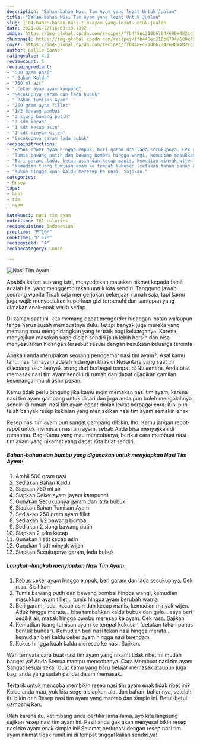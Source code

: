 ```yaml
---
description: "Bahan-bahan Nasi Tim Ayam yang lezat Untuk Jualan"
title: "Bahan-bahan Nasi Tim Ayam yang lezat Untuk Jualan"
slug: 1104-bahan-bahan-nasi-tim-ayam-yang-lezat-untuk-jualan
date: 2021-06-22T16:03:19.739Z
image: https://img-global.cpcdn.com/recipes/ffb448ec210b6704/680x482cq70/nasi-tim-ayam-foto-resep-utama.jpg
thumbnail: https://img-global.cpcdn.com/recipes/ffb448ec210b6704/680x482cq70/nasi-tim-ayam-foto-resep-utama.jpg
cover: https://img-global.cpcdn.com/recipes/ffb448ec210b6704/680x482cq70/nasi-tim-ayam-foto-resep-utama.jpg
author: Callie Conner
ratingvalue: 4.1
reviewcount: 5
recipeingredient:
- "500 gram nasi"
- " Bahan Kaldu"
- "750 ml air"
- " Ceker ayam ayam kampung"
- "Secukupnya garam dan lada bubuk"
- " Bahan Tumisan Ayam"
- "250 gram ayam fillet"
- "1/2 bawang bombai"
- "2 siung bawang putih"
- "2 sdm kecap"
- "1 sdt kecap asin"
- "1 sdt minyak wijen"
- "Secukupnya garam lada bubuk"
recipeinstructions:
- "Rebus ceker ayam hingga empuk, beri garam dan lada secukupnya. Cek rasa. Sisihkan"
- "Tumis bawang putih dan bawang bombai hingga wangi, kemudian masukkan ayam fillet... tumis hingga ayam berubah warna"
- "Beri garam, lada, kecap asin dan kecap manis, kemudian minyak wijen. Aduk hingga merata... bisa tambahkan kaldu bubuk dan gula... saya beri sedikit air, masak hingga bumbu meresap ke ayam. Cek rasa. Sajikan"
- "Kemudian tuang tumisan ayam ke tempat kukusan (cetakan tahan panas bentuk bundar). Kemudian beri nasi tekan nasi hingga merata.. kemudian beri kaldu ceker ayam hingga nasi terendam"
- "Kukus hingga kuah kaldu meresap ke nasi. Sajikan."
categories:
- Resep
tags:
- nasi
- tim
- ayam

katakunci: nasi tim ayam 
nutrition: 161 calories
recipecuisine: Indonesian
preptime: "PT16M"
cooktime: "PT47M"
recipeyield: "4"
recipecategory: Lunch

---
```



![Nasi Tim Ayam](https://img-global.cpcdn.com/recipes/ffb448ec210b6704/680x482cq70/nasi-tim-ayam-foto-resep-utama.jpg)

Apabila kalian seorang istri, menyediakan masakan nikmat kepada famili adalah hal yang menggembirakan untuk kita sendiri. Tanggung jawab seorang  wanita Tidak saja mengerjakan pekerjaan rumah saja, tapi kamu juga wajib menyediakan keperluan gizi terpenuhi dan santapan yang dimakan anak-anak wajib sedap.

Di zaman  saat ini, kita memang dapat mengorder hidangan instan walaupun tanpa harus susah membuatnya dulu. Tetapi banyak juga mereka yang memang mau menghidangkan yang terbaik bagi keluarganya. Karena, menyajikan masakan yang diolah sendiri jauh lebih bersih dan bisa menyesuaikan hidangan tersebut sesuai dengan kesukaan keluarga tercinta. 



Apakah anda merupakan seorang penggemar nasi tim ayam?. Asal kamu tahu, nasi tim ayam adalah hidangan khas di Nusantara yang saat ini disenangi oleh banyak orang dari berbagai tempat di Nusantara. Anda bisa memasak nasi tim ayam sendiri di rumah dan dapat dijadikan camilan kesenanganmu di akhir pekan.

Kamu tidak perlu bingung jika kamu ingin memakan nasi tim ayam, karena nasi tim ayam gampang untuk dicari dan juga anda pun boleh mengolahnya sendiri di rumah. nasi tim ayam dapat diolah lewat berbagai cara. Kini pun telah banyak resep kekinian yang menjadikan nasi tim ayam semakin enak.

Resep nasi tim ayam pun sangat gampang dibikin, lho. Kamu jangan repot-repot untuk memesan nasi tim ayam, sebab Anda bisa menyajikan di rumahmu. Bagi Kamu yang mau mencobanya, berikut cara membuat nasi tim ayam yang nikamat yang dapat Kita buat sendiri.

<!--inarticleads1-->

##### Bahan-bahan dan bumbu yang digunakan untuk menyiapkan Nasi Tim Ayam:

1. Ambil 500 gram nasi
1. Sediakan  Bahan Kaldu
1. Siapkan 750 ml air
1. Siapkan  Ceker ayam (ayam kampung)
1. Gunakan Secukupnya garam dan lada bubuk
1. Siapkan  Bahan Tumisan Ayam
1. Sediakan 250 gram ayam fillet
1. Sediakan 1/2 bawang bombai
1. Sediakan 2 siung bawang putih
1. Siapkan 2 sdm kecap
1. Gunakan 1 sdt kecap asin
1. Gunakan 1 sdt minyak wijen
1. Siapkan Secukupnya garam, lada bubuk




<!--inarticleads2-->

##### Langkah-langkah menyiapkan Nasi Tim Ayam:

1. Rebus ceker ayam hingga empuk, beri garam dan lada secukupnya. Cek rasa. Sisihkan
1. Tumis bawang putih dan bawang bombai hingga wangi, kemudian masukkan ayam fillet... tumis hingga ayam berubah warna
1. Beri garam, lada, kecap asin dan kecap manis, kemudian minyak wijen. Aduk hingga merata... bisa tambahkan kaldu bubuk dan gula... saya beri sedikit air, masak hingga bumbu meresap ke ayam. Cek rasa. Sajikan
1. Kemudian tuang tumisan ayam ke tempat kukusan (cetakan tahan panas bentuk bundar). Kemudian beri nasi tekan nasi hingga merata.. kemudian beri kaldu ceker ayam hingga nasi terendam
1. Kukus hingga kuah kaldu meresap ke nasi. Sajikan.




Wah ternyata cara buat nasi tim ayam yang nikamt tidak ribet ini mudah banget ya! Anda Semua mampu mencobanya. Cara Membuat nasi tim ayam Sangat sesuai sekali buat kamu yang baru belajar memasak ataupun juga bagi anda yang sudah pandai dalam memasak.

Tertarik untuk mencoba membikin resep nasi tim ayam enak tidak ribet ini? Kalau anda mau, yuk kita segera siapkan alat dan bahan-bahannya, setelah itu bikin deh Resep nasi tim ayam yang mantab dan simple ini. Betul-betul gampang kan. 

Oleh karena itu, ketimbang anda berfikir lama-lama, ayo kita langsung sajikan resep nasi tim ayam ini. Pasti anda gak akan menyesal bikin resep nasi tim ayam enak simple ini! Selamat berkreasi dengan resep nasi tim ayam nikmat tidak rumit ini di tempat tinggal kalian sendiri,ya!.

